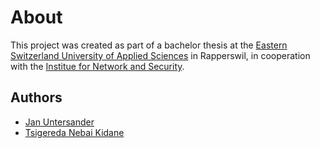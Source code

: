 # About

This project was created as part of a bachelor thesis at the [Eastern Switzerland University of Applied Sciences](https://www.ost.ch/en/) in Rapperswil, in cooperation with the [Institue for Network and Security](https://www.ost.ch/en/research-and-consulting-services/computer-science/ins-institute-for-network-and-security).

## Authors

- [Jan Untersander](mailto:jan.untersander@ost.ch)
- [Tsigereda Nebai Kidane](mailto:nebaitsigereda@gmail.com)
